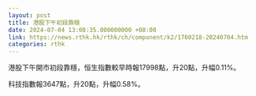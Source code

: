 ```yaml
---
layout: post
title: 港股下午初段靠穩
date: 2024-07-04 13:08:35.000000000 +08:00
link: https://news.rthk.hk/rthk/ch/component/k2/1760218-20240704.htm
categories: rthk
---
```


港股下午開市初段靠穩，恒生指數較早時報17998點，升20點，升幅0.11%。

科技指數報3647點，升20點，升幅0.58%。
